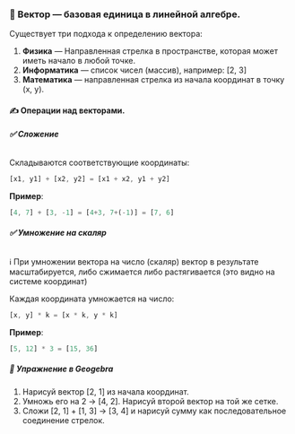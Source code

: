 ### 🧠 Вектор — базовая единица в линейной алгебре.

Существует три подхода к определению вектора:
1. **Физика** — Направленная стрелка в пространстве, которая может иметь начало в любой точке.
2. **Информатика** — список чисел (массив), например: [2, 3]
3. **Математика** — направленная стрелка из начала координат в точку (x, y).

#### **✍️** Операции над векторами. 
###### **✅ Сложение**

Складываются соответствующие координаты:
```js
[x1, y1] + [x2, y2] = [x1 + x2, y1 + y2]
```

**Пример**:
```js
[4, 7] + [3, -1] = [4+3, 7+(-1)] = [7, 6]
```

###### **✅ Умножение на скаляр**

ℹ️ При умножении вектора на число (скаляр) вектор в результате масштабируется, либо сжимается либо растягивается (это видно на системе координат)

Каждая координата умножается на число:
```js
[x, y] * k = [x * k, y * k]
```

**Пример**:
```js
[5, 12] * 3 = [15, 36]
```

##### **🧪 Упражнение в Geogebra**
1. Нарисуй вектор [2, 1] из начала координат.
2. Умножь его на 2 → [4, 2]. Нарисуй второй вектор на той же сетке.
3. Сложи [2, 1] + [1, 3] → [3, 4] и нарисуй сумму как последовательное соединение стрелок.